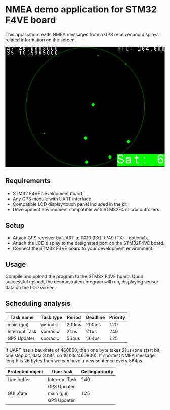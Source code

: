 # NMEA demo application for STM32 F4VE board

This application reads NMEA messages from a GPS receiver and displays related
information on the screen.

![Screenshot](demo.png)

## Requirements

* STM32 F4VE development board
* Any GPS module with UART interface
* Compatible LCD display/touch panel included in the kit
* Development environment compatible with STM32F4 microcontrollers

## Setup

* Attach GPS receiver by UART to PA10 (RX), (PA9 (TX) - optional).
* Attach the LCD display to the designated port on the STM32F4VE board.
* Connect the STM32 F4VE board to your development environment.

## Usage

Compile and upload the program to the STM32 F4VE board. Upon successful upload,
the demonstration program will run, displaying sensor data on the LCD screen.

## Scheduling analysis

| Task name      | Task type | Period | Deadline | Priority |
| -------------- | --------- | ------ | -------- | -------- |
| main (gui)     | periodic  | 200ms  | 200ms    | 120      |
| Interrupt Task | sporadic  | 21us   | 21us     | 240      |
| GPS Updater    | sporadic  | 564us  | 564us    | 125      |

If UART has a baudrate of 460800, then one byte takes 21μs (one start bit,
one stop bit, data 8 bits, so 10 bits/460800). If shortest NMEA message
length is 26 bytes then we can have a new sentence every 564μs.

| Protected object | User task      | Ceiling priority |
| ---------------- | -------------- | ---------------- |
| Line buffer      | Interrupt Task | 240              |
|                  | GPS Updater    |                  |
| GUI State        | main (gui)     | 125              |
|                  | GPS Updater    |                  |
